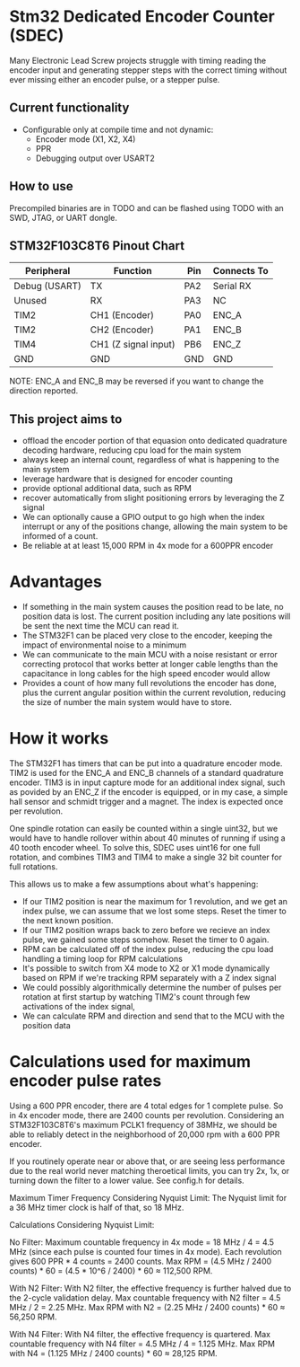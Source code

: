 # Stm32 Dedicated Encoder Counter (SDEC)
Many Electronic Lead Screw projects struggle with timing reading the encoder input and generating stepper steps with the correct timing without ever missing either an encoder pulse, or a stepper pulse.

## Current functionality
- Configurable only at compile time and not dynamic:
    - Encoder mode (X1, X2, X4)
    - PPR
    - Debugging output over USART2

## How to use
Precompiled binaries are in TODO and can be flashed using TODO with an SWD, JTAG, or UART dongle.

## STM32F103C8T6 Pinout Chart
| Peripheral     | Function      | Pin  | Connects To |
|----------------|---------------|------|-------------|
| Debug (USART)  | TX            | PA2  | Serial RX |
| Unused         | RX            | PA3  | NC |
| TIM2           | CH1 (Encoder) | PA0  | ENC_A |
| TIM2           | CH2 (Encoder) | PA1  | ENC_B |
| TIM4           | CH1 (Z signal input) | PB6  | ENC_Z |
| GND            | GND            | GND | GND|

NOTE: ENC_A and ENC_B may be reversed if you want to change the direction reported.

## This project aims to 
- offload the encoder portion of that equasion onto dedicated quadrature decoding hardware, reducing cpu load for the main system
- always keep an internal count, regardless of what is happening to the main system
- leverage hardware that is designed for encoder counting
- provide optional additional data, such as RPM
- recover automatically from slight positioning errors by leveraging the Z signal
- We can optionally cause a GPIO output to go high when the index interrupt or any of the positions change, allowing the main system to be informed of a count.
- Be reliable at at least 15,000 RPM in 4x mode for a 600PPR encoder

# Advantages

- If something in the main system causes the position read to be late, no position data is lost. The current position including any late positions will be sent the next time the MCU can read it.
- The STM32F1 can be placed very close to the encoder, keeping the impact of environmental noise to a minimum
- We can communicate to the main MCU with a noise resistant or error correcting protocol that works better at longer cable lengths than the capacitance in long cables for the high speed encoder would allow
- Provides a count of how many full revolutions the encoder has done, plus the current angular position within the current revolution, reducing the size of number the main system would have to store.

# How it works

The STM32F1 has timers that can be put into a quadrature encoder mode. TIM2 is used for the ENC_A and ENC_B channels of a standard quadrature encoder. TIM3 is in input capture mode for an additional index signal, such as povided by an ENC_Z if the encoder is equipped, or in my case, a simple hall sensor and schmidt trigger and a magnet. The index is expected once per revolution.

One spindle rotation can easily be counted within a single uint32, but we would have to handle rollover within about 40 minutes of running if using a 40 tooth encoder wheel. To solve this, SDEC uses uint16 for one full rotation, and combines TIM3 and TIM4 to make a single 32 bit counter for full rotations.

This allows us to make a few assumptions about what's happening:

- If our TIM2 position is near the maximum for 1 revolution, and we get an index pulse, we can assume that we lost some steps. Reset the timer to the next known position.
- If our TIM2 position wraps back to zero before we recieve an index pulse, we gained some steps somehow. Reset the timer to 0 again.
- RPM can be calculated off of the index pulse, reducing the cpu load handling a timing loop for RPM calculations
- It's possible to switch from X4 mode to X2 or X1 mode dynamically based on RPM if we're tracking RPM separately with a Z index signal
- We could possibly algorithmically determine the number of pulses per rotation at first startup by watching TIM2's count through few activations of the index signal, 
- We can calculate RPM and direction and send that to the MCU with the position data

# Calculations used for maximum encoder pulse rates

Using a 600 PPR encoder, there are 4 total edges for 1 complete pulse. So in 4x encoder mode, there are 2400 counts per revolution. Considering an STM32F103C8T6's maximum PCLK1 frequency of 38MHz, we should be able to reliably detect in the neighborhood of 20,000 rpm with a 600 PPR encoder.

If you routinely operate near or above that, or are seeing less performance due to the real world never matching theroetical limits, you can try 2x, 1x, or turning down the filter to a lower value. See config.h for details.

Maximum Timer Frequency Considering Nyquist Limit:
The Nyquist limit for a 36 MHz timer clock is half of that, so 18 MHz.

Calculations Considering Nyquist Limit:

No Filter:
Maximum countable frequency in 4x mode = 18 MHz / 4 = 4.5 MHz (since each pulse is counted four times in 4x mode).
Each revolution gives 600 PPR * 4 counts = 2400 counts.
Max RPM = (4.5 MHz / 2400 counts) * 60 = (4.5 * 10^6 / 2400) * 60 ≈ 112,500 RPM.

With N2 Filter:
With N2 filter, the effective frequency is further halved due to the 2-cycle validation delay.
Max countable frequency with N2 filter = 4.5 MHz / 2 = 2.25 MHz.
Max RPM with N2 = (2.25 MHz / 2400 counts) * 60 ≈ 56,250 RPM.

With N4 Filter:
With N4 filter, the effective frequency is quartered.
Max countable frequency with N4 filter = 4.5 MHz / 4 = 1.125 MHz.
Max RPM with N4 = (1.125 MHz / 2400 counts) * 60 ≈ 28,125 RPM.
